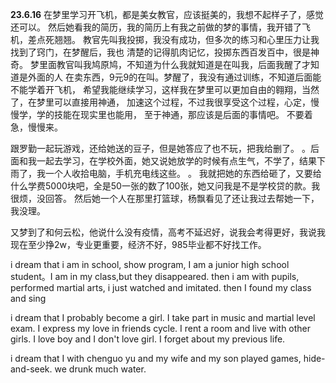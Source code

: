 **23.6.16**
在梦里学习开飞机，都是美女教官，应该挺美的，我想不起样子了，感觉还可以。
然后她看我的简历，我的简历上有我之前做的梦的事情，我开错了飞机，差点死翘翘。
教官先叫我投掷，我没有成功，但多次的练习和心里压力让我找到了窍门，在梦醒后，我也
清楚的记得肌肉记忆，投掷东西百发百中，很是神奇。
梦里面教官叫我鸠原鸠，不知道为什么我就知道是在叫我，后面我醒了才知道是外面的人
在卖东西，9元9的在叫。梦醒了，我没有通过训练，不知道后面能不能学着开飞机，
希望我能继续学习，这样我在梦里可以更加自由的翱翔，当然了，在梦里可以直接用神通，
加速这个过程，不过我很享受这个过程，心定，慢慢学，学的技能在现实里也能用，
至于神通，那应该是后面的事情吧。 不要着急，慢慢来。

跟罗勤一起玩游戏，还给她送的豆子，但是她答应了也不玩，把我给删了。
。后面和我一起去学习，在学校外面，她又说她放学的时候有点生气，不学了，结果下雨了，我一个人收拾电脑，手机充电线这些。
。
我就把她的东西给砸了，又要给什么学费5000块吧，全是50一张的数了100张，她又问我是不是学校贷的款。我很烦，没回答。
然后她一个人在那里打篮球，杨飘看见了还让我过去帮她一下，我没理。

又梦到了和何云松，他说什么没有疫情，高考不延迟好，说我会考得更好，我说我现在至少挣2w，专业更重要，经济不好，985毕业都不好找工作。

i dream that i am in school, show program, I am a junior high school student。I am in my class,but they disappeared.
then i am with pupils, performed martial arts,
i just watched and imitated.
then I found my class and sing

i dream that I probably become a girl.
I take part in music and martial  level exam.  I express my love in friends cycle. I rent a room and live with other girls.
I love boy and I don't love girl.
I forget about my previous life.

i dream that I with chenguo yu and my wife and my son played games, hide-and-seek.
we drunk much water.

